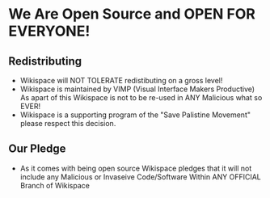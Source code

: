 # We Are Open Source and OPEN FOR EVERYONE!
## Redistributing
- Wikispace will NOT TOLERATE redistibuting on a gross level!
- Wikispace is maintained by VIMP (Visual Interface Makers Productive) As apart of this Wikispace is not to be re-used in ANY Malicious
  what so EVER!
- Wikispace is a supporting program of the "Save Palistine Movement" please respect this decision.
## Our Pledge
- As it comes with being open source Wikispace pledges that it will not include any Malicious or Invaseive Code/Software Within ANY OFFICIAL Branch of Wikispace
